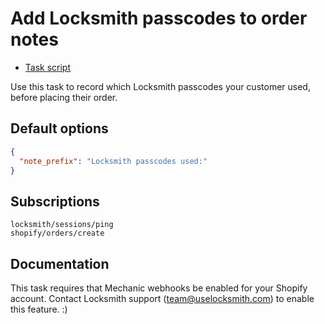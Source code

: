 # Add Locksmith passcodes to order notes

* [Task script](./script.liquid)

Use this task to record which Locksmith passcodes your customer used, before placing their order.

## Default options

```json
{
  "note_prefix": "Locksmith passcodes used:"
}
```

## Subscriptions

```liquid
locksmith/sessions/ping
shopify/orders/create
```

## Documentation

This task requires that Mechanic webhooks be enabled for your Shopify account. Contact Locksmith support (team@uselocksmith.com) to enable this feature. :)